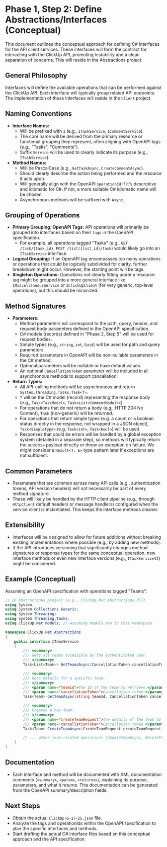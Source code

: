 # Phase 1, Step 2: Define Abstractions/Interfaces (Conceptual)

This document outlines the conceptual approach for defining C# interfaces for the API client services. These interfaces will form the contract for interacting with the ClickUp API, promoting testability and a clean separation of concerns. This will reside in the Abstractions project.

## General Philosophy

Interfaces will define the available operations that can be performed against the ClickUp API. Each interface will typically group related API endpoints. The implementation of these interfaces will reside in the `Client` project.

## Naming Conventions

- **Interface Names:**
    - Will be prefixed with `I` (e.g., `ITaskService`, `ICommentService`).
    - The core name will be derived from the primary resource or functional grouping they represent, often aligning with OpenAPI tags (e.g., "Tasks", "Comments").
    - Suffix `Service` will be used to clearly indicate its purpose (e.g., `ITaskService`).
- **Method Names:**
    - Will be PascalCase (e.g., `GetTaskAsync`, `CreateCommentAsync`).
    - Should clearly describe the action being performed and the resource it acts upon.
    - Will generally align with the OpenAPI `operationId` if it's descriptive and idiomatic for C#. If not, a more suitable C# idiomatic name will be chosen.
    - Asynchronous methods will be suffixed with `Async`.

## Grouping of Operations

- **Primary Grouping: OpenAPI Tags:** API operations will primarily be grouped into interfaces based on their `tags` in the OpenAPI specification.
    - For example, all operations tagged "Tasks" (e.g., `GET /task/{task_id}`, `POST /list/{list_id}/task`) would likely go into an `ITaskService` interface.
- **Logical Grouping:** If an OpenAPI tag encompasses too many operations or operations that could be logically subdivided for clarity, further breakdown might occur. However, the starting point will be tags.
- **Singleton Operations:** Operations not clearly fitting under a resource tag might be grouped into a more general interface like `IMiscellaneousService` or `IClickUpClient` (for very generic, top-level operations), but this should be minimized.

## Method Signatures

- **Parameters:**
    - Method parameters will correspond to the path, query, header, and request body parameters defined in the OpenAPI specification.
    - C# models (records) defined in "Phase 2, Step 5" will be used for request bodies.
    - Simple types (e.g., `string`, `int`, `Guid`) will be used for path and query parameters.
    - Required parameters in OpenAPI will be non-nullable parameters in the C# method.
    - Optional parameters will be nullable or have default values.
    - An optional `CancellationToken` parameter will be included in all asynchronous methods to support cancellation.
- **Return Types:**
    - All API-calling methods will be asynchronous and return `System.Threading.Tasks.Task<T>`.
    - `T` will be the C# model (record) representing the response body (e.g., `Task<TaskModel>`, `Task<List<CommentModel>>`).
    - For operations that do not return a body (e.g., HTTP 204 No Content), `Task` (non-generic) will be returned.
    - For operations that return simple types (e.g. a count or a boolean status directly in the response, not wrapped in a JSON object), `Task<SimpleType>` (e.g. `Task<int>`, `Task<bool>`) will be used.
    - Responses that could be errors will be handled by a global exception system (detailed in a separate step), so methods will typically return the success payload directly or throw an exception on failure. We might consider a `Result<T, E>` type pattern later if exceptions are not sufficient.

## Common Parameters

- Parameters that are common across many API calls (e.g., authentication tokens, API version headers) will not necessarily be part of every method signature.
- These will likely be handled by the HTTP client pipeline (e.g., through `HttpClient` default headers or message handlers) configured when the service client is instantiated. This keeps the interface methods cleaner.

## Extensibility

- Interfaces will be designed to allow for future additions without breaking existing implementations where possible (e.g., by adding new methods).
- If the API introduces versioning that significantly changes method signatures or response types for the same conceptual operation, new interface methods or even new interface versions (e.g., `ITaskServiceV2`) might be considered.

## Example (Conceptual)

Assuming an OpenAPI specification with operations tagged "Teams":

```csharp
// In Abstractions project (e.g., ClickUp.Net.Abstractions.dll)
using System;
using System.Collections.Generic;
using System.Threading;
using System.Threading.Tasks;
using ClickUp.Net.Models; // Assuming models are in this namespace

namespace ClickUp.Net.Abstractions
{
    public interface ITeamService
    {
        /// <summary>
        /// Gets all teams accessible by the authenticated user.
        /// </summary>
        Task<List<Team>> GetTeamsAsync(CancellationToken cancellationToken = default);

        /// <summary>
        /// Gets details for a specific team.
        /// </summary>
        /// <param name="teamId">The ID of the team to retrieve.</param>
        /// <param name="cancellationToken">Cancellation token.</param>
        Task<Team> GetTeamAsync(string teamId, CancellationToken cancellationToken = default);

        /// <summary>
        /// Creates a new team.
        /// </summary>
        /// <param name="createTeamRequest">The details of the team to create.</param>
        /// <param name="cancellationToken">Cancellation token.</param>
        Task<Team> CreateTeamAsync(CreateTeamRequest createTeamRequest, CancellationToken cancellationToken = default);

        // ... other team-related operations (UpdateTeamAsync, DeleteTeamAsync, etc.)
    }
}
```

## Documentation

- Each interface and method will be documented with XML documentation comments (`<summary>`, `<param>`, `<returns>`), explaining its purpose, parameters, and what it returns. This documentation can be generated from the OpenAPI summary/description fields.

## Next Steps

- Obtain the actual `ClickUp-6-17-25.json` file.
- Analyze the tags and operationIds within the OpenAPI specification to plan the specific interfaces and methods.
- Start drafting the actual C# interface files based on this conceptual approach and the API specification.
```
